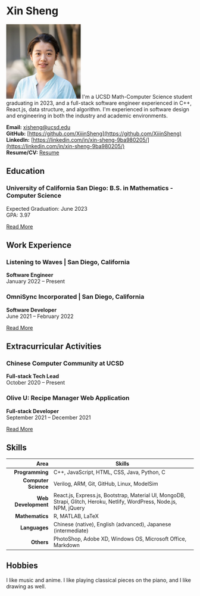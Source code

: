 # Xin Sheng
<img src="photo-professional.jpg" alt="photo" width="200"/>
I'm a UCSD Math-Computer Science student graduating in 2023, and a full-stack software engineer experienced in C++, React.js, data structure, and algorithm. I'm experienced in software design and engineering in both the industry and academic environments.

**Email:** xisheng@ucsd.edu  
**GitHub:** [https://github.com/XiiinSheng](https://github.com/XiiinSheng)  
**LinkedIn:** [https://linkedin.com/in/xin-sheng-9ba980205/](https://linkedin.com/in/xin-sheng-9ba980205/)  
**Resume/CV:** <a href="Xin_Sheng_mathCS.pdf" target="_blank">Resume</a>

## Education
### University of California San Diego: B.S. in Mathematics - Computer Science
Expected Graduation: June 2023  
GPA: 3.97

[Read More](education.md)

## Work Experience
### Listening to Waves | San Diego, California 
**Software Engineer**  
January 2022 – Present

### OmniSync Incorporated | San Diego, California 
**Software Developer**  
June 2021 – February 2022

[Read More](workExperience.md)

## Extracurricular Activities
### Chinese Computer Community at UCSD 
**Full-stack Tech Lead**  
October 2020 – Present

### Olive U: Recipe Manager Web Application 
**Full-stack Developer**  
September 2021 – December 2021

[Read More](activities.md)

## Skills

|Area|Skills|
|---:|---|
|**Programming**|C++, JavaScript, HTML, CSS, Java, Python, C|
|**Computer Science**|Verilog, ARM, Git, GitHub, Linux, ModelSim|
|**Web Development**|React.js, Express.js, Bootstrap, Material UI, MongoDB, Strapi, Glitch, Heroku, Netlify, WordPress, Node.js, NPM, jQuery|
|**Mathematics**|R, MATLAB, LaTeX|
|**Languages**|Chinese (native), English (advanced), Japanese (intermediate)|
|**Others**|PhotoShop, Adobe XD, Windows OS, Microsoft Office, Markdown|


## Hobbies
I like music and anime. I like playing classical pieces on the piano, and I like drawing as well. 
